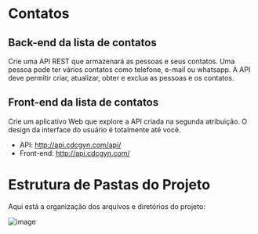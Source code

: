 # Contatos

## Back-end da lista de contatos

Crie uma API REST que armazenará as pessoas e seus contatos. Uma pessoa pode ter vários
contatos como telefone, e-mail ou whatsapp. A API deve permitir criar, atualizar, obter e
exclua as pessoas e os contatos.

## Front-end da lista de contatos

Crie um aplicativo Web que explore a API criada na segunda atribuição. O design da interface
do usuário é totalmente até você.

- API: http://api.cdcgyn.com/api/
- Front-end: http://api.cdcgyn.com/

# Estrutura de Pastas do Projeto

Aqui está a organização dos arquivos e diretórios do projeto:



![image](https://github.com/user-attachments/assets/3e808a46-0e2a-4f25-ac7c-943630ce37bb)





